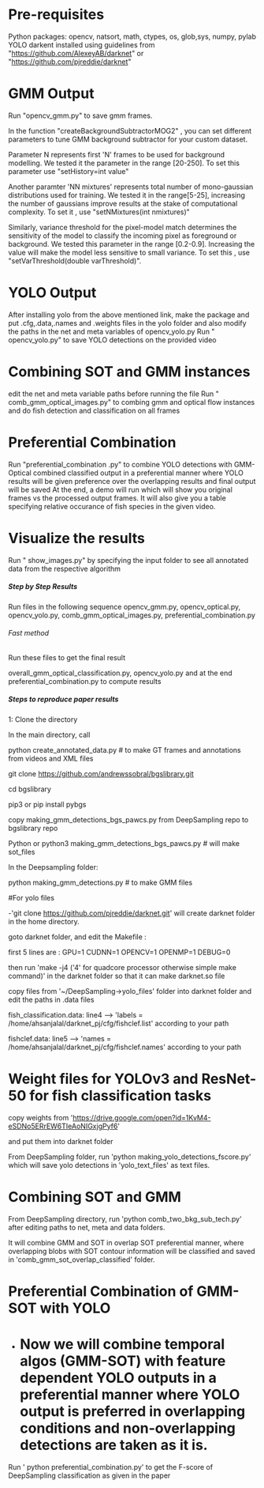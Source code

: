 # Pre-requisites
Python packages: opencv, natsort, math, ctypes, os, glob,sys, numpy, pylab
YOLO darkent installed using guidelines from "https://github.com/AlexeyAB/darknet" or "https://github.com/pjreddie/darknet"
 # GMM Output
Run "opencv_gmm.py" to save gmm frames.

In the function "createBackgroundSubtractorMOG2" , you can set different parameters to tune GMM background subtractor for your custom dataset.

Parameter N represents first 'N' frames to be used for background modelling.
We tested it the parameter in the range [20-250].
To set this parameter use "setHistory=int value" 

Another paramter 'NN mixtures' represents total number of mono-gaussian distributions used for training.
We tested it in the range[5-25], increasing the number of gaussians improve results at the stake of computational complexity.
To set it , use "setNMixtures(int nmixtures)"

Similarly, variance threshold for the pixel-model match determines the sensitivity of the model to classify the incoming pixel as foreground or background. We tested this parameter in the range [0.2-0.9]. Increasing the value will make the model less sensitive to small variance. To set this , use "setVarThreshold(double varThreshold)".



# YOLO Output
After installing yolo from the above mentioned link, make the package and put .cfg,.data,.names and .weights files in the yolo folder and also modify the paths in the net and meta variables of opencv_yolo.py
Run " opencv_yolo.py" to save YOLO detections on the provided video
# Combining SOT and GMM instances
edit the net and meta variable paths before running the file
Run " comb_gmm_optical_images.py" to combing gmm and optical flow instances and do fish detection and classification on all frames
# Preferential Combination
Run "preferential_combination .py" to combine YOLO detections with GMM-Optical combined classified output in a preferential manner where YOLO results will be given preference over the overlapping results and final output will be saved
At the end, a demo will run which will show you original frames vs the processed output frames. It will also give you a table specifying relative occurance of fish species in the given video.
# Visualize the results
Run " show_images.py" by specifying the input folder to see all annotated data from the respective algorithm

##### Step by Step Results ###############
Run files in the following sequence
opencv_gmm.py, opencv_optical.py, opencv_yolo.py, comb_gmm_optical_images.py, preferential_combination.py

###### Fast method ##########
Run these files to get the final result

overall_gmm_optical_classification.py, opencv_yolo.py and at the end preferential_combination.py to compute results


#####  Steps to reproduce paper results ########

1: Clone the directory 

In the main directory, call 

 python create_annotated_data.py  # to make GT frames and annotations from videos and XML files
	
git clone https://github.com/andrewssobral/bgslibrary.git

 cd bgslibrary
 
 pip3 or pip install pybgs
 
  copy making_gmm_detections_bgs_pawcs.py from DeepSampling repo to bgslibrary repo
  
Python or python3 making_gmm_detections_bgs_pawcs.py # will make sot_files

 In the Deepsampling folder:
 
python making_gmm_detections.py # to make GMM files 

#For yolo files

-'git clone https://github.com/pjreddie/darknet.git' will create darknet folder in the home directory.
	  
 goto darknet folder, and edit the Makefile :

first 5 lines are :
GPU=1
CUDNN=1
OPENCV=1
OPENMP=1
DEBUG=0
	
then run 'make -j4 ('4' for quadcore processor otherwise simple make command)' in the darknet folder so that it can make darknet.so file
	  
copy files from '~/DeepSampling->yolo_files' folder into darknet folder and edit the paths in .data files

fish_classification.data:
	line4 --> 'labels = /home/ahsanjalal/darknet_pj/cfg/fishclef.list' according to your path
	
fishclef.data:
	line5 --> 'names = /home/ahsanjalal/darknet_pj/cfg/fishclef.names' according to your path 
	
# Weight files for YOLOv3 and ResNet-50 for fish classification tasks

copy weights from 'https://drive.google.com/open?id=1KvM4-eSDNo5ERrEW6TIeAoNIGxjgPyf6' 

and put them into darknet folder

From DeepSampling folder, run 'python making_yolo_detections_fscore.py' which will save yolo detections in 'yolo_text_files' as text files.

# Combining SOT and GMM

  From DeepSampling directory, run 'python comb_two_bkg_sub_tech.py' after editing paths to net, meta and data folders.
  
  It will combine GMM and SOT in overlap SOT preferential manner, where overlapping blobs with SOT contour information will be classified and saved in 'comb_gmm_sot_overlap_classified' folder.
  
# Preferential Combination of GMM-SOT with YOLO

- # Now we will combine temporal algos (GMM-SOT) with feature dependent YOLO outputs in a preferential manner where YOLO output is preferred in overlapping conditions and non-overlapping detections are taken as it is.

Run ' python preferential_combination.py' to get the F-score of DeepSampling classification as given in the paper
	   
